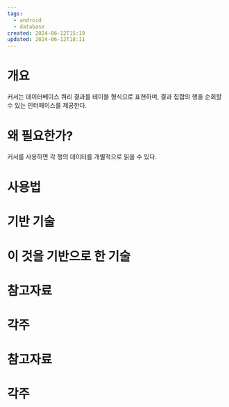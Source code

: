 ```yaml
---
tags:
  - android
  - database
created: 2024-06-12T15:19
updated: 2024-06-12T18:11
---
```

# 개요
커서는 데이터베이스 쿼리 결과를 테이블 형식으로 표현하며, 결과 집합의 행을 순회할 수 있는 인터페이스를 제공한다.
# 왜 필요한가?
커서를 사용하면 각 행의 데이터를 개별적으로 읽을 수 있다.
# 사용법

# 기반 기술

# 이 것을 기반으로 한 기술

# 참고자료

# 각주
# 참고자료

# 각주